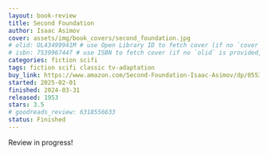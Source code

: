 ```yaml
---
layout: book-review
title: Second Foundation
author: Isaac Asimov
cover: assets/img/book_covers/second_foundation.jpg
# olid: OL43499941M # use Open Library ID to fetch cover (if no `cover` is provided)
# isbn: 7539967447 # use ISBN to fetch cover (if no `olid` is provided, dashes are optional)
categories: fiction scifi
tags: fiction scifi classic tv-adaptation
buy_link: https://www.amazon.com/Second-Foundation-Isaac-Asimov/dp/0553293362
started: 2025-02-01
finished: 2024-03-31
released: 1953
stars: 3.5
# goodreads_review: 6318556633
status: Finished
---
```


Review in progress!
